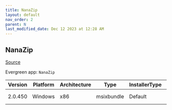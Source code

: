 ```yaml
---
title: NanaZip
layout: default
nav_order: 2
parent: N
last_modified_date: Dec 12 2023 at 12:28 AM
---
```


## NanaZip

[Source](https://github.com/M2Team/NanaZip)

Evergreen app: `NanaZip`

| Version | Platform | Architecture | Type       | InstallerType | Date       | Size     | URI                                                                                                                                                                                                                                                |
| ------- | -------- | ------------ | ---------- | ------------- | ---------- | -------- | -------------------------------------------------------------------------------------------------------------------------------------------------------------------------------------------------------------------------------------------------- |
| 2.0.450 | Windows  | x86          | msixbundle | Default       | 11/24/2022 | 15999629 | [https://github.com/M2Team/NanaZip/releases/download/2.0.450/40174MouriNaruto.NanaZip_2.0.450.0_gnj4mf6z9tkrc.msixbundle](https://github.com/M2Team/NanaZip/releases/download/2.0.450/40174MouriNaruto.NanaZip_2.0.450.0_gnj4mf6z9tkrc.msixbundle) |
